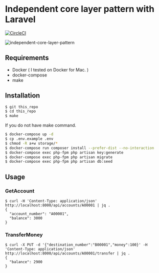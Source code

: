 # Independent core layer pattern with Laravel

[![CircleCI](https://circleci.com/gh/shin1x1/independent-core-layer-laravel.svg?style=svg)](https://circleci.com/gh/shin1x1/independent-core-layer-laravel)

![independent-core-layer-pattern](https://user-images.githubusercontent.com/88324/39868526-f39c9354-5494-11e8-8012-1170e7004ff4.png)

## Requirements

* Docker ( I tested on Docker for Mac. )
* docker-compose
* make

## Installation

```bash
$ git this_repo
$ cd this_repo
$ make
```

If you do not have make command.

```bash
$ docker-compose up -d
$ cp .env.example .env
$ chmod -R a+w storage/*
$ docker-compose run composer install --prefer-dist --no-interaction
$ docker-compose exec php-fpm php artisan key:generate
$ docker-compose exec php-fpm php artisan migrate
$ docker-compose exec php-fpm php artisan db:seed
```

## Usage

### GetAccount

```
$ curl -H 'Content-Type: application/json' http://localhost:8000/api/accounts/A00001 | jq .
{
  "account_number": "A00001",
  "balance": 3000
}
```

### TransferMoney

```
$ curl -X PUT -d '{"destination_number":"B00001","money":100}' -H 'Content-Type: application/json' http://localhost:8000/api/accounts/A00001/transfer | jq .
{
  "balance": 2900
}
```
